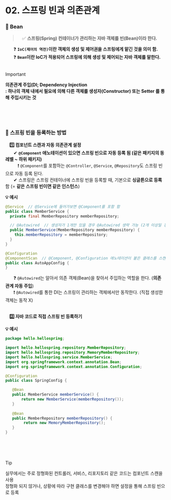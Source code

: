 # 02. 스프링 빈과 의존관계

### 🔷 **Bean**
>ㅤ✅ **스프링(Spring) 컨테이너가 관리하는 자바 객체를 빈(Bean)이라 한다.** <br>

ㅤㅤ❓  **`IoC(제어의 역전)`이란 객체의 생성 및 제어권을 스프링에게 맡긴 것을 의미 함.** <br>
ㅤㅤ❓  **`Bean`이란 IoC가 적용되어 스프링에 의해 생성 및 제어되는 자바 객체를 말한다.** <br><br>

> [!IMPORTANT]
> **의존관계 주입(DI; Dependency Injection<br> : 하나의 객체 내에서 필요에 의해 다른 객체를 생성자(Constructor) 또는 Setter 를 통해 주입시키는 것** <br>

<br><br><br>


### 🔷 **스프링 빈을 등록하는 방법**
ㅤ**1️⃣ 컴포넌트 스캔과 자동 의존관계 설정** <br>
ㅤㅤ✔ **`@Component` 애노테이션이 있으면 스프링 빈으로 자동 등록 됨 (같은 패키지의 동 레벨 ~ 하위 패키지)** <br>
ㅤㅤㅤ❗ `@Component`를 포함하는 `@Controller`, `@Service`, `@Repository`도 스프링 빈으로 자동 등록 된다.<br>
ㅤㅤ✔ 스프링은 스프링 컨테이너에 스프링 빈을 등록할 때, 기본으로 **싱글톤으로 등록**함 (= **같은 스프링 빈이면 같은 인스턴스**) <br>


**💡 예시**
```JAVA
@Service  // @Service에 들어가보면 @Component를 포함 함
public class MemberService {
  private final MemberRepository memberRepository;

  // @Autowired  // 생성자가 1개만 있을 경우 @Autowired 생략 가능 (2개 이상일 경우에는 어떤 생성자를 스프링 컨테이너에 넣을지 @Autowired 꼭 붙여줘야 함)
  public MemberService(MemberRepository memberRepository) {
    this.memberRepository = memberRepository;
  }
}
```
```JAVA
@Configuration
@ComponentScan  // @Component, @Configuration 애노테이션이 붙은 클래스를 스캔해서 스프링 빈으로 등록 함 (+ @Controller,@Service, @Repository)
public class AutoAppConfig {
}
```

ㅤㅤ❓ `@Autowired`는 알아서 의존 객체(Bean)을 찾아서 주입하는 역할을 한다. (**의존 관계 자동 주입**) <br>
ㅤㅤ❗ `@Autowired`를 통한 DI는 스프링이 관리하는 객체에서만 동작한다. (직접 생성한 객체는 동작 X) <br><br>

ㅤ**2️⃣ 자바 코드로 직접 스프링 빈 등록하기** <br>

**💡 예시**
```JAVA
package hello.hellospring;

import hello.hellospring.repository.MemberRepository;
import hello.hellospring.repository.MemoryMemberRepository;
import hello.hellospring.service.MemberService;
import org.springframework.context.annotation.Bean;
import org.springframework.context.annotation.Configuration;

@Configuration
public class SpringConfig {

   @Bean
   public MemberService memberService() {
       return new MemberService(memberRepository());
   }
  
   @Bean
   public MemberRepository memberRepository() {
        return new MemoryMemberRepository();
   }
}
```

<br><br><br>

> [!TIP]
> 실무에서는 주로 정형화된 컨트롤러, 서비스, 리포지토리 같은 코드는 컴포넌트 스캔을 사용 <br>
> 정형화 되지 않거나, 상황에 따라 구현 클래스를 변경해야 하면 설정을 통해 스프링 빈으로 등록<br>

<!--
공백문자: "ㅤ" or &nbsp;
### 🔷 ****
>ㅤ✅ **** <br>
ㅤㅤ:  <br>
ㅤㅤㅤex) <br>
ㅤㅤ✔ **** <br>
ㅤㅤㅤ🔹 **** <br>
ㅤㅤㅤㅤㅤ- **** <br>
➡️
ㅤㅤㅤㅤㅤex) <br>
ㅤㅤ❗ <br>
ㅤㅤ❓ <br>
ㅤㅤ✅ <br>
ㅤㅤㅤㅤ**▪️** <br>
ㅤㅤㅤㅤ**▫️** <br>
ㅤㅤ**1️⃣** <br>
ㅤㅤ**2️⃣** <br>
ㅤㅤ**3️⃣** <br>
ㅤㅤ**4️⃣** <br>
ㅤㅤ**5️⃣** <br>
ㅤㅤ**🤔** <br>
> [!NOTE]  
> [!TIP]
> [!IMPORTANT]  
> [!WARNING]  
> [!CAUTION]


**💡 예시**
```JAVA

```


<details><summary>💡예시 코드</summary>

```JAVA

```
</details>

<br>

<div align="center">
  <img width="70%" src="">
</div> <br><br>


<div align="center">
|****|****|
|:--:|:--:|
|||
</div> 

[^1]
-->
